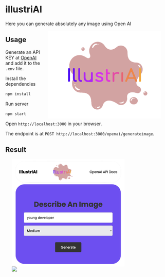 # illustriAI

Here you can generate absolutely any image using Open AI

<img src="https://raw.githubusercontent.com/lkeey/ImageGenerator/main/public/images/logo.png" width="350" align="right" hspace="20">

## Usage

Generate an API KEY at [OpenAI](https://beta.openai.com/) and add it to the `.env` file.

Install the dependencies

```bash
npm install
```

Run server

```bash
npm start
```

Open `http://localhost:3000` in your browser.

The endpoint is at `POST http://localhost:3000/openai/generateimage`.

## Result

<img src="https://github.com/lkeey/ImageGenerator/blob/main/public/images/website.png" width="350" align="left" hspace="20">

<img src="https://oaidalleapiprodscus.blob.core.windows.net/private/org-IDAhuuz8TJ5ap4ATlnbvvy9g/user-zQCHwQKc4bzFS7bwNM8WjY9m/img-pxkyFZO4GpwqHO4WFAAKvQgv.png?st=2023-07-12T16%3A33%3A27Z&se=2023-07-12T18%3A33%3A27Z&sp=r&sv=2021-08-06&sr=b&rscd=inline&rsct=image/png&skoid=6aaadede-4fb3-4698-a8f6-684d7786b067&sktid=a48cca56-e6da-484e-a814-9c849652bcb3&skt=2023-07-11T21%3A32%3A46Z&ske=2023-07-12T21%3A32%3A46Z&sks=b&skv=2021-08-06&sig=vQjVFgdeotVMtVgVMhHUbiPSqKUM%2BjUDWqaKbx4DWyw%3D" width="350" align="left" hspace="20">
